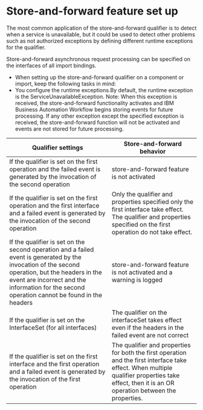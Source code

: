 <!-- image -->

# Store-and-forward feature set up

The most common application of the store-and-forward qualifier is to detect when a service is
unavailable, but it could be used to detect other problems such as not authorized exceptions by
defining different runtime exceptions for the qualifier.

Store-and-forward asynchronous request processing can be specified on the interfaces of all
import bindings.

- When setting up the store-and-forward qualifier on a component or import, keep the following
tasks in mind:
- You configure the runtime exceptions.By default, the runtime exception is the
ServiceUnavailableException. Note: When this exception is received, the store-and-forward
functionality activates and IBM Business Automation Workflow begins
storing events for future processing. If any other exception except the specified exception is
received, the store-and-forward function will not be activated and events are not stored for future
processing.

<!-- image -->

| Qualifier settings                                                                                                                                                                                                                                | Store-and-forward behavior                                                                                                                                                                        |
|---------------------------------------------------------------------------------------------------------------------------------------------------------------------------------------------------------------------------------------------------|---------------------------------------------------------------------------------------------------------------------------------------------------------------------------------------------------|
| If the qualifier is set on the first operation and the failed event is generated by the invocation of the second operation                                                                                                                        | store-and-forward feature is not activated                                                                                                                                                        |
| If the qualifier is set on the first operation and the first interface and a failed event is generated by the invocation of the second operation                                                                                                  | Only the qualifier and properties specified only the first interface take effect. The qualifier and properties specified on the first operation do not take effect.                               |
| If the qualifier is set on the second operation and a failed event is generated by the invocation of the second operation, but the headers in the event are incorrect and the information for the second operation cannot be found in the headers | store-and-forward feature is not activated and a warning is logged                                                                                                                                |
| If the qualifier is set on the InterfaceSet (for all interfaces)                                                                                                                                                                                  | The qualifier on the interfaceSet takes effect even if the headers in the failed event are not correct                                                                                            |
| If the qualifier is set on the first interface and the first operation and a failed event is generated by the invocation of the first operation                                                                                                   | The qualifier and properties for both the first operation and the first interface take effect. When multiple qualifier properties take effect, then it is an OR operation between the properties. |